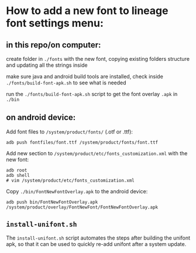 
# How to add a new font to lineage font settings menu:

## in this repo/on computer:

create folder in `./fonts` with the new font, copying existing folders structure and updating all the strings inside

make sure java and android build tools are installed, check inside `./fonts/build-font-apk.sh` to see what is needed

run the `./fonts/build-font-apk.sh` script to get the font overlay `.apk` in `./bin`

## on android device:

Add font files to `/system/product/fonts/` (.otf or .ttf):

```adb push fontfiles/font.ttf /system/product/fonts/font.ttf```

Add new section to `/system/product/etc/fonts_customization.xml` with the new font:
```
adb root
adb shell
# vim /system/product/etc/fonts_customization.xml
```

Copy `./bin/FontNewFontOverlay.apk` to the android device:

```adb push bin/FontNewFontOverlay.apk /system/product/overlay/FontNewFont/FontNewFontOverlay.apk```

## `install-unifont.sh`

The `install-unifont.sh` script automates the steps after building the unifont apk, so that it can be used to quickly re-add
unifont after a system update.

